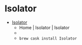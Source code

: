 # Isolator
- [Isolator](https://www.willmore.eu/software/isolator/)
  -  Home | Isolator |  Isolator
  - 
  - `brew cask install Isolator`
